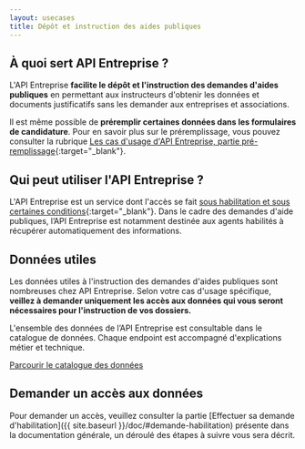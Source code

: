 ```yaml
---
layout: usecases
title: Dépôt et instruction des aides publiques
---
```


## À quoi sert API Entreprise ?

L'API Entreprise **facilite le dépôt et l'instruction des demandes d'aides publiques** en permettant aux instructeurs d'obtenir les données et documents justificatifs sans les demander aux entreprises et associations. 

Il est même possible de **préremplir certaines données dans les formulaires de candidature**. Pour en savoir plus sur le préremplissage, vous pouvez consulter la rubrique [Les cas d'usage d'API Entreprise, partie pré-remplissage](https://entreprise.api.gouv.fr/doc/#cas-usage){:target="_blank"}.

## Qui peut utiliser l'API Entreprise ?

L'API Entreprise est un service dont l'accès se fait [sous habilitation et sous certaines conditions](https://entreprise.api.gouv.fr/doc/#acces){:target="_blank"}.
Dans le cadre des demandes d'aide publiques, l’API Entreprise est notamment destinée aux agents habilités à récupérer automatiquement des informations.

## Données utiles

Les données utiles à l'instruction des demandes d'aides publiques sont nombreuses chez API Entreprise. Selon votre cas d'usage spécifique, **veillez à demander uniquement les accès aux données qui vous seront nécessaires pour l'instruction de vos dossiers.**

L'ensemble des données de l’API Entreprise est consultable dans le catalogue de données. Chaque endpoint est accompagné d'explications métier et technique.

  <a class="tpl-button tpl-button--primary" href="https://entreprise.api.gouv.fr/catalogue/">Parcourir le catalogue des données</a>


## Demander un accès aux données

Pour demander un accès, veuillez consulter la partie [Effectuer sa demande d'habilitation]({{ site.baseurl }}/doc/#demande-habilitation) présente dans la documentation générale, un déroulé des étapes à suivre vous sera décrit.


